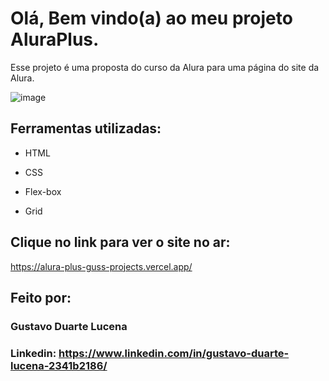 # Olá, Bem vindo(a) ao meu projeto AluraPlus.
Esse projeto é uma proposta do curso da Alura para uma página do site da Alura.

![image](https://github.com/gustavolucenadev/alura-plus/assets/139890280/60fab37f-94d7-4fe2-a168-f352f9894cb1)



## Ferramentas utilizadas:

* HTML

* CSS

* Flex-box
  
* Grid

## Clique no link para ver o site no ar:
https://alura-plus-guss-projects.vercel.app/

## Feito por:

### Gustavo Duarte Lucena

### Linkedin: https://www.linkedin.com/in/gustavo-duarte-lucena-2341b2186/



